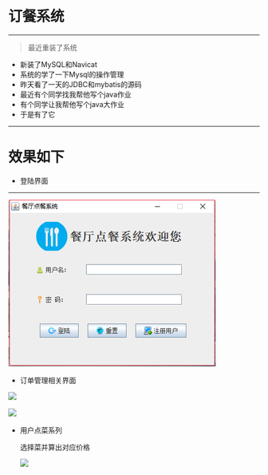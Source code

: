 # 订餐系统

---

>最近重装了系统

- 新装了MySQL和Navicat
- 系统的学了一下Mysql的操作管理
- 昨天看了一天的JDBC和mybatis的源码
- 最近有个同学找我帮他写个java作业
- 有个同学让我帮他写个java大作业
- 于是有了它

---

# 效果如下

- 登陆界面

---

![Image text](pic/login.png) 

- 订单管理相关界面

![](D:\IJProject\订餐系统\订餐系统\pic\mangnerfood.png)

![](D:\IJProject\订餐系统\订餐系统\pic\addfood.png)

+ 用户点菜系列

  选择菜并算出对应价格

  ![](D:\IJProject\订餐系统\订餐系统\pic\order.png)


